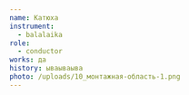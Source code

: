 ```yaml
---
name: Катюха
instrument:
  - balalaika
role:
  - conductor
works: да
history: ываываыва
photo: /uploads/10_монтажная-область-1.png
---
```

